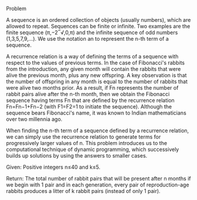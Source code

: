 Problem

A sequence is an ordered collection of objects (usually numbers), which are allowed to repeat. Sequences can be finite or infinite. Two examples are the finite sequence 
(π,−2‾√,0,π) and the infinite sequence of odd numbers (1,3,5,7,9,…). We use the notation an to represent the n-th term of a sequence.

A recurrence relation is a way of defining the terms of a sequence with respect to the values of previous terms. In the case of Fibonacci's rabbits from the introduction, 
any given month will contain the rabbits that were alive the previous month, plus any new offspring. A key observation is that the number of offspring in any month is equal 
to the number of rabbits that were alive two months prior. As a result, if Fn represents the number of rabbit pairs alive after the n-th month, then we obtain the Fibonacci 
sequence having terms Fn that are defined by the recurrence relation Fn=Fn−1+Fn−2 (with F1=F2=1 to initiate the sequence). Although the sequence bears Fibonacci's name, it 
was known to Indian mathematicians over two millennia ago.

When finding the n-th term of a sequence defined by a recurrence relation, we can simply use the recurrence relation to generate terms for progressively larger values of n. 
This problem introduces us to the computational technique of dynamic programming, which successively builds up solutions by using the answers to smaller cases.

Given: Positive integers n≤40 and k≤5.

Return: The total number of rabbit pairs that will be present after n months if we begin with 1 pair and in each generation, every pair of reproduction-age rabbits produces 
a litter of k rabbit pairs (instead of only 1 pair).


